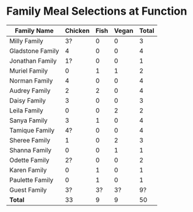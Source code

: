 # Family Meal Selections at Function

| Family Name      | Chicken | Fish | Vegan | Total |
|------------------|---------|------|-------|-------|
| Milly Family     |    3?   |   0  |   0   |   3   |
| Gladstone Family |    4    |   0  |   0   |   4   |
| Jonathan Family  |    1?   |   0  |   0   |   1   |
| Muriel Family    |    0    |   1  |   1   |   2   |
| Norman Family    |    4    |   0  |   0   |   4   |
| Audrey Family    |    2    |   2  |   0   |   4   |
| Daisy  Family    |    3    |   0  |   0   |   3   |
| Leila Family     |    0    |   0  |   2   |   2   |
| Sanya Family     |    3    |   1  |   0   |   4   |
| Tamique Family   |    4?   |   0  |   0   |   4   |
| Sheree Family    |    1    |   0  |   2   |   3   |
| Shanna Family    |    0    |   0  |   1   |   1   |
| Odette Family    |    2?   |   0  |   0   |   2   |
| Karen Family     |    0    |   1  |   0   |   1   |
| Paulette Family  |    0    |   1  |   0   |   1   |
| Guest Family     |    3?   |   3? |   3?  |   9?  |
| **Total**        |    33   |   9  |   9   |  50   |
